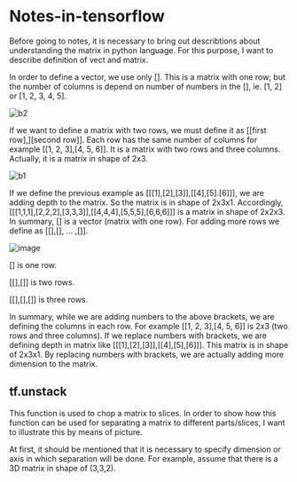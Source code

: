 # Notes-in-tensorflow
Before going to notes, it is necessary to bring out describtions about understanding the matrix in python language. For this purpose, I want to describe  definition of vect and matrix.

In order to define a vector, we use only []. This is a matrix with one row; but the number of columns is depend on number of numbers in the [], ie. [1, 2] or [1, 2, 3, 4, 5].

![b2](https://user-images.githubusercontent.com/15813546/37853255-69454360-2f03-11e8-8777-fa67017dd2f6.png)


If we want to define a matrix with two rows, we must define it as [[first row],][second row]]. Each row has the same number of columns for example [[1, 2, 3],[4, 5, 6]]. It is a matrix with two rows and three columns. Actually, it is a matrix in shape of   2x3.

![b1](https://user-images.githubusercontent.com/15813546/37853254-672a1d80-2f03-11e8-9abc-3aec0f6f8ba3.png)

If we define the previous example as [[[1],[2],[3]],[[4],[5].[6]]], we are adding depth to the matrix. So the matrix is in shape of 2x3x1. Accordingly, [[[1,1,1],[2,2,2],[3,3,3]],[[4,4,4],[5,5,5],[6,6,6]]] is  a matrix in shape of 2x2x3.
In summary, [] is a vector (matrix with one row). For adding more rows we define as [[],[], ... ,[]]. 


![image](https://user-images.githubusercontent.com/15813546/37853770-c98d6034-2f05-11e8-8ac6-476f7e1a817d.png)


[] is one row.

[[],[]] is two rows.

[[],[],[]] is three rows.


In summary, while we are adding numbers to the above brackets, we are defining the columns in each row. For example [[1, 2, 3],[4, 5, 6]] is 2x3 (two rows and three columns). If we replace numbers with brackets, we are defining depth in matrix like [[[1],[2],[3]],[[4],[5],[6]]]. This matrix is in shape of 2x3x1. By replacing numbers with brackets, we are actually adding more dimension to the matrix.

## tf.unstack
This function is used to chop a matrix to slices. In order to show how this function can be used for separating a matrix to different parts/slices, I want to illustrate this by means of picture. 

At first, it should be mentioned that it is necessary to specify dimension or axis in which separation will be done. For example, assume that there is a 3D matrix in shape of (3,3,2).
